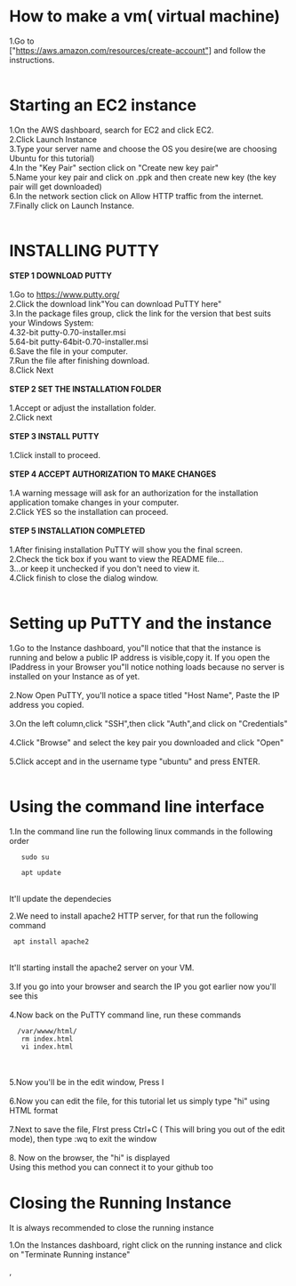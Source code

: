 # How to make a vm( virtual machine)
1.Go to
<br>
["https://aws.amazon.com/resources/create-account"] and follow the instructions.
<br>
<br>
# Starting an EC2 instance
1.On the AWS dashboard, search for EC2 and click EC2.
<BR>
2.Click Launch Instance
<br>
3.Type your server name and choose the OS you desire(we are choosing Ubuntu for this tutorial)
<br>
4.In the "Key Pair" section click on "Create new key pair"
<br>
5.Name your key pair and click on .ppk and then create new key (the key pair will get downloaded)
<br>
6.In the network section click on Allow HTTP traffic from the internet.
<br>
7.Finally click on Launch Instance.
<br>
<br>
# INSTALLING PUTTY
**STEP 1 DOWNLOAD PUTTY** 
<BR>
<BR>
1.Go to https://www.putty.org/
<br>
2.Click the download link"You can download PuTTY here"
<br>
3.In the package files group, click the link for the version that best suits your Windows System:
<br>
4.32-bit putty-0.70-installer.msi
<br>
5.64-bit putty-64bit-0.70-installer.msi
<br>
6.Save the file in your computer.
<br>
7.Run the file after finishing download.
<br>
8.Click Next
<BR>
<BR>
**STEP 2 SET THE INSTALLATION FOLDER**
<BR>
<br>
1.Accept or adjust the installation folder.
<br>
2.Click next
<br>
<br>
**STEP 3 INSTALL PUTTY** 
<BR>
<BR>
1.Click install to proceed.
<br>
<br>
**STEP 4 ACCEPT AUTHORIZATION TO MAKE CHANGES**
<BR>
<BR>
1.A warning message will ask for an authorization for the installation application tomake changes in your computer.
<br>
2.Click YES so the installation can proceed.
<br>
<br>
**STEP 5 INSTALLATION COMPLETED**
<BR>
<BR>
1.After finising installation PuTTY will show you the final screen.
<br>
2.Check the tick box if you want to view the README file...
<br>
3...or keep it unchecked if you don't need to view it.
<br>
4.Click finish to close the dialog window.
<br>
<br>
# Setting up PuTTY and the instance
1.Go to the Instance dashboard, you"ll notice that that the instance is running and below a public IP address is visible,copy it. If you open the IPaddress in your Browser you"ll notice nothing loads because no server is installed on your Instance as of yet.
<br><br>
2.Now Open PuTTY, you'll notice a space titled "Host Name", Paste the IP address you copied.
<br><br>
3.On the left column,click "SSH",then click "Auth",and click on "Credentials"
<br><br>
4.Click "Browse" and select the key pair you downloaded and click "Open"
<br><br>
5.Click accept and in the username type "ubuntu" and press ENTER.
<BR>
<BR>
# Using the command line interface
1.In the command line run the following linux commands in the following order

       sudo su

       apt update
 <br>
 It'll update the dependecies

2.We need to install apache2 HTTP server, for that run the following command

     apt install apache2
<br>
It'll starting install the apache2 server on your VM.
<br>
<br>
3.If you go into your browser and search the IP you got earlier now you'll see this
<br>
<br>
4.Now back on the PuTTY command line, run these commands

      /var/wwww/html/
       rm index.html
       vi index.html
<br><br>
5.Now you'll be in the edit window, Press I
<br><br>
6.Now you can edit the file, for this tutorial let us simply type "hi" using HTML format
<br><br>
7.Next to save the file, FIrst press Ctrl+C ( This will bring you out of the edit mode), then type :wq to exit the window
<br><br>
8. Now on the browser, the "hi" is displayed
<br>
Using this method you can connect it to your github too
# Closing the Running Instance
It is always recommended to close the running instance

1.On the Instances dashboard, right click on the running instance and click on "Terminate Running instance"



 
 
















,






















